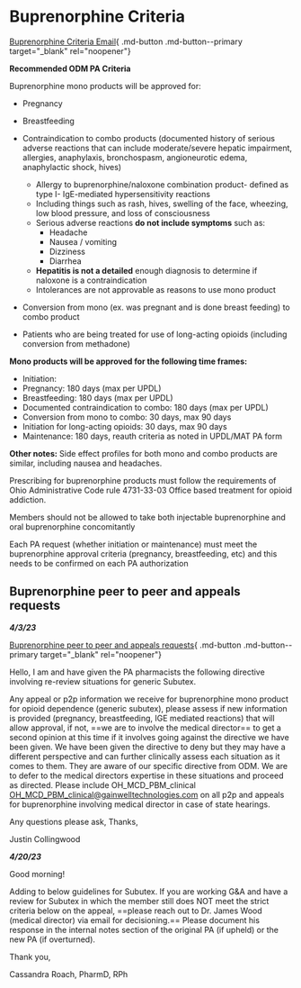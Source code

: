 # Buprenorphine Criteria

[Buprenorphine Criteria Email](https://mygainwell-my.sharepoint.com/:u:/r/personal/christopher_nguyen_gainwelltechnologies_com/Documents/Evergreen/Emails/_IMPORTANT%20UPDATE_%20FW_%20Buprenorphine%20(Subutex)%20Updates%20as%20of%203_23_23.msg?csf=1&web=1&e=xqhC9c){ .md-button .md-button--primary target="_blank" rel="noopener"}

**Recommended ODM PA Criteria**

Buprenorphine mono products will be approved for:

- Pregnancy
- Breastfeeding
- Contraindication to combo products (documented history of serious adverse reactions that can include moderate/severe hepatic impairment, allergies, anaphylaxis, bronchospasm, angioneurotic edema, anaphylactic shock, hives)
	- Allergy to buprenorphine/naloxone combination product- defined as type I- IgE-mediated hypersensitivity reactions 
	- Including things such as rash, hives, swelling of the face, wheezing, low blood pressure, and loss of consciousness
	- Serious adverse reactions **do not include symptoms** such as:
		- Headache
		- Nausea / vomiting 
		- Dizziness
		- Diarrhea 
	- **Hepatitis is not a detailed** enough diagnosis to determine if naloxone is a contraindication
	- Intolerances are not approvable as reasons to use mono product

- Conversion from mono (ex. was pregnant and is done breast feeding) to combo product
- Patients who are being treated for use of long-acting opioids (including conversion from methadone)

**Mono products will be approved for the following time frames:** 
- Initiation:
- Pregnancy: 180 days (max per UPDL)
- Breastfeeding: 180 days (max per UPDL)
- Documented contraindication to combo: 180 days (max per UPDL)
- Conversion from mono to combo: 30 days, max 90 days
- Initiation for long-acting opioids: 30 days, max 90 days
- Maintenance: 180 days, reauth criteria as noted in UPDL/MAT PA form


**Other notes:**
Side effect profiles for both mono and combo products are similar, including nausea and headaches. 

Prescribing for buprenorphine products must follow the requirements of Ohio Administrative 
Code rule 4731-33-03 Office based treatment for opioid addiction.

Members should not be allowed to take both injectable buprenorphine and oral buprenorphine concomitantly

Each PA request (whether initiation or maintenance) must meet the buprenorphine approval criteria (pregnancy, breastfeeding, etc) and this needs to be confirmed on each PA authorization

## Buprenorphine peer to peer and appeals requests

***4/3/23***

[Buprenorphine peer to peer and appeals requests](https://mygainwell-my.sharepoint.com/:u:/r/personal/christopher_nguyen_gainwelltechnologies_com/Documents/Evergreen/Emails/Buprenorphine%20peer%20to%20peer%20and%20appeals%20requests.msg?csf=1&web=1&e=q7ZrtZ){ .md-button .md-button--primary target="_blank" rel="noopener"}

Hello, 
I am and have given the PA pharmacists the following directive involving re-review situations for generic Subutex.


Any appeal or p2p information we receive for buprenorphine mono product for opioid dependence (generic subutex), please assess if new information is provided (pregnancy, breastfeeding, IGE mediated reactions) that will allow approval, if not, ==we are to involve the medical director== to get a second opinion at this time if it involves going against the directive we have been given. We have been given the directive to deny but they may have a different perspective and can further clinically assess each situation as it comes to them. They are aware of our specific directive from ODM. We are to defer to the medical directors expertise in these situations and proceed as directed. Please include OH_MCD_PBM_clinical <OH_MCD_PBM_clinical@gainwelltechnologies.com> on all p2p and appeals for buprenorphine involving medical director in case of state hearings.

Any questions please ask,
Thanks,

Justin Collingwood



***4/20/23***

Good morning!

Adding to below guidelines for Subutex. If you are working G&A and have a review for Subutex in which the member still does NOT meet the strict criteria below on the appeal, ==please reach out to Dr. James Wood (medical director) via email for decisioning.== Please document his response in the internal notes section of the original PA (if upheld) or the new PA (if overturned).

Thank you,

Cassandra Roach, PharmD, RPh

